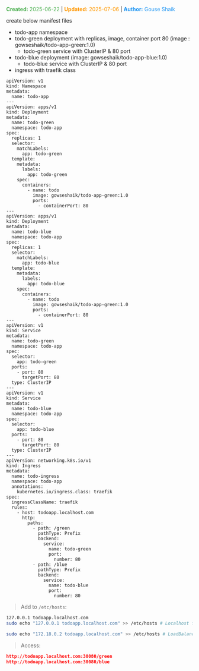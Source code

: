 <span style="color:#4caf50;"><b>Created:</b> 2025-06-22</span> | <span style="color:#ff9800;"><b>Updated:</b> 2025-07-06</span> | <span style="color:#2196f3;"><b>Author:</b> Gouse Shaik</span>

create below manifest files
- todo-app namespace
- todo-green deployment with replicas, image, container port 80 
    (image : gowseshaik/todo-app-green:1.0)
	- todo-green service with ClusterIP & 80 port
- todo-blue deployment
   (image: gowseshaik/todo-app-blue:1.0)
	- todo-blue service with ClusterIP & 80 port
- ingress with traefik class
```
apiVersion: v1
kind: Namespace
metadata:
  name: todo-app
---
apiVersion: apps/v1
kind: Deployment
metadata:
  name: todo-green
  namespace: todo-app
spec:
  replicas: 1
  selector:
    matchLabels:
      app: todo-green
  template:
    metadata:
      labels:
        app: todo-green
    spec:
      containers:
        - name: todo
          image: gowseshaik/todo-app-green:1.0
          ports:
            - containerPort: 80
---
apiVersion: apps/v1
kind: Deployment
metadata:
  name: todo-blue
  namespace: todo-app
spec:
  replicas: 1
  selector:
    matchLabels:
      app: todo-blue
  template:
    metadata:
      labels:
        app: todo-blue
    spec:
      containers:
        - name: todo
          image: gowseshaik/todo-app-green:1.0
          ports:
            - containerPort: 80
---
apiVersion: v1
kind: Service
metadata:
  name: todo-green
  namespace: todo-app
spec:
  selector:
    app: todo-green
  ports:
    - port: 80
      targetPort: 80
  type: ClusterIP
---
apiVersion: v1
kind: Service
metadata:
  name: todo-blue
  namespace: todo-app
spec:
  selector:
    app: todo-blue
  ports:
    - port: 80
      targetPort: 80
  type: ClusterIP
---
apiVersion: networking.k8s.io/v1
kind: Ingress
metadata:
  name: todo-ingress
  namespace: todo-app
  annotations:
    kubernetes.io/ingress.class: traefik
spec:
  ingressClassName: traefik
  rules:
    - host: todoapp.localhost.com
      http:
        paths:
          - path: /green
            pathType: Prefix
            backend:
              service:
                name: todo-green
                port:
                  number: 80
          - path: /blue
            pathType: Prefix
            backend:
              service:
                name: todo-blue
                port:
                  number: 80
```

> Add to `/etc/hosts`:

```bash
127.0.0.1 todoapp.localhost.com
sudo echo "127.0.0.1 todoapp.localhost.com" >> /etc/hosts # Localhost for homeLab

sudo echo "172.18.0.2 todoapp.localhost.com" >> /etc/hosts # LoadBalancer IP for Production grade setup and configurations
```

> Access:

```json
http://todoapp.localhost.com:30080/green
http://todoapp.localhost.com:30080/blue
```